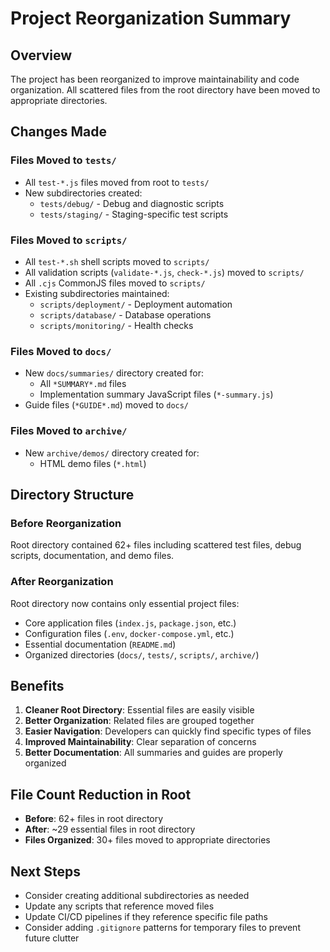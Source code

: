 # Project Reorganization Summary

## Overview
The project has been reorganized to improve maintainability and code organization. All scattered files from the root directory have been moved to appropriate directories.

## Changes Made

### Files Moved to `tests/`
- All `test-*.js` files moved from root to `tests/`
- New subdirectories created:
  - `tests/debug/` - Debug and diagnostic scripts
  - `tests/staging/` - Staging-specific test scripts

### Files Moved to `scripts/`
- All `test-*.sh` shell scripts moved to `scripts/`
- All validation scripts (`validate-*.js`, `check-*.js`) moved to `scripts/`
- All `.cjs` CommonJS files moved to `scripts/`
- Existing subdirectories maintained:
  - `scripts/deployment/` - Deployment automation
  - `scripts/database/` - Database operations
  - `scripts/monitoring/` - Health checks

### Files Moved to `docs/`
- New `docs/summaries/` directory created for:
  - All `*SUMMARY*.md` files
  - Implementation summary JavaScript files (`*-summary.js`)
- Guide files (`*GUIDE*.md`) moved to `docs/`

### Files Moved to `archive/`
- New `archive/demos/` directory created for:
  - HTML demo files (`*.html`)

## Directory Structure

### Before Reorganization
Root directory contained 62+ files including scattered test files, debug scripts, documentation, and demo files.

### After Reorganization
Root directory now contains only essential project files:
- Core application files (`index.js`, `package.json`, etc.)
- Configuration files (`.env`, `docker-compose.yml`, etc.)
- Essential documentation (`README.md`)
- Organized directories (`docs/`, `tests/`, `scripts/`, `archive/`)

## Benefits

1. **Cleaner Root Directory**: Essential files are easily visible
2. **Better Organization**: Related files are grouped together
3. **Easier Navigation**: Developers can quickly find specific types of files
4. **Improved Maintainability**: Clear separation of concerns
5. **Better Documentation**: All summaries and guides are properly organized

## File Count Reduction in Root
- **Before**: 62+ files in root directory
- **After**: ~29 essential files in root directory
- **Files Organized**: 30+ files moved to appropriate directories

## Next Steps
- Consider creating additional subdirectories as needed
- Update any scripts that reference moved files
- Update CI/CD pipelines if they reference specific file paths
- Consider adding `.gitignore` patterns for temporary files to prevent future clutter
